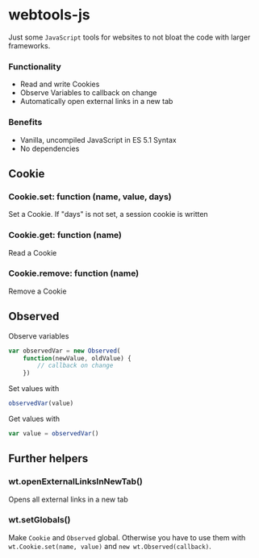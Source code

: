 # webtools-js

Just some `JavaScript` tools for websites to not bloat the code with
larger frameworks.

### Functionality

- Read and write Cookies
- Observe Variables to callback on change
- Automatically open external links in a new tab
  
### Benefits

- Vanilla, uncompiled JavaScript in ES 5.1 Syntax
- No dependencies

## Cookie

### Cookie.set: function (name, value, days)
Set a Cookie. If "days" is not set, a session cookie is written

### Cookie.get: function (name)
Read a Cookie

### Cookie.remove: function (name)
Remove a Cookie

## Observed

Observe variables

```js
var observedVar = new Observed(
    function(newValue, oldValue) { 
        // callback on change 
    })
```

Set values with
```js
observedVar(value)
```

Get values with
```js
var value = observedVar()
```

## Further helpers

### wt.openExternalLinksInNewTab()
Opens all external links in a new tab

### wt.setGlobals()
Make `Cookie` and `Observed` global. Otherwise you have to use them with
`wt.Cookie.set(name, value)` and `new wt.Observed(callback)`.
